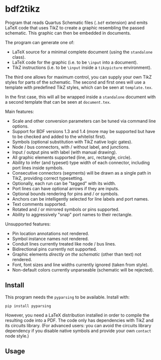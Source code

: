 # bdf2tikz

Program that reads Quartus Schematic files (`.bdf` extension) and emits LaTeX
code that uses TikZ to create a graphic resembling the passed schematic. This
graphic can then be embedded in documents.

The program can generate one of:

 - LaTeX source for a minimal complete document (using the `standalone` class).
 - LaTeX code for the graphic (i.e. to be `\input` into a document).
 - TikZ instructions (i.e. to be `\input` inside a `tikzpicture` environment).

The third one allows for maximum control, you can supply your own TikZ styles
for parts of the schematic. The second and first ones will use a template
with predefined TikZ styles, which can be seen at `template.tex`.

In the first case, this will all be wrapped inside a `standalone` document with
a second template that can be seen at `document.tex`.

Main features:

 - Scale and other conversion parameters can be tuned via command line options.
 - Support for BDF versions 1.3 and 1.4 (more may be supported but
   have to be checked and added to the whitelist first).
 - Symbols (optional substitution with TikZ native logic gates).
 - Node / bus connectors, with / without label, and junctions.
 - Input / output pins with label (with manual drawing).
 - All graphic elements supported (line, arc, rectangle, circle).
 - Ability to infer (and typeset) type width of each connector,
   including port lines inside symbols.
 - Consecutive connectors (segments) will be drawn as a single path in TikZ,
   providing correct typesetting.
 - Optionally, each run can be "tagged" with its width.
 - Port lines can have optional arrows if they are inputs.
 - Optional bounds rendering for pins and / or symbols.
 - Anchors can be intelligently selected for line labels and port names.
 - Text comments supported.
 - Rotated and / or mirrored symbols or pins supported.
 - Ability to aggressively "snap" port names to their rectangle.

Unsupported features:

 - Pin location annotations not rendered.
 - Symbol instance names not rendered.
 - Conduit lines currently treated like node / bus lines.
 - Bidirectional pins currently not supported.
 - Graphic elements *directly on the schematic* (other than text) not rendered.
 - Font, font sizes and line widths currently ignored (taken from style).
 - Non-default colors currently unparseable (schematic will be rejected).

## Install

This program needs the `pyparsing` to be available. Install with:

    pip install pyparsing

However, you need a LaTeX distribution installed in order to compile the
resulting code into a PDF. The code only has dependencies with TikZ and
its circuits library. (For advanced users: you can avoid the circuits library
dependency if you disable native symbols and provide your own `contact` node
style.)

## Usage


